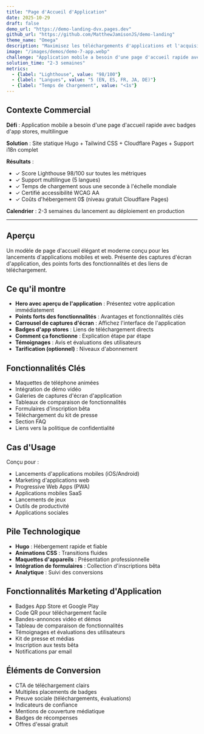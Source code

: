 ```yaml
---
title: "Page d'Accueil d'Application"
date: 2025-10-29
draft: false
demo_url: "https://demo-landing-dvx.pages.dev"
github_url: "https://github.com/MatthewJamisonJS/demo-landing"
theme_name: "Omega"
description: "Maximisez les téléchargements d'applications et l'acquisition d'utilisateurs avec une page d'accueil conçue pour la conversion. Présentations de fonctionnalités attrayantes, optimisation des app stores et appels à l'action clairs guident les visiteurs de l'intérêt à l'installation—soutenant les marchés mondiaux dès le premier jour."
image: "/images/demos/demo-7-app.webp"
challenge: "Application mobile a besoin d'une page d'accueil rapide avec badges d'app stores, multilingue"
solution_time: "2-3 semaines"
metrics:
  - {label: "Lighthouse", value: "98/100"}
  - {label: "Langues", value: "5 (EN, ES, FR, JA, DE)"}
  - {label: "Temps de Chargement", value: "<1s"}
---
```


## Contexte Commercial

**Défi** : Application mobile a besoin d'une page d'accueil rapide avec badges d'app stores, multilingue

**Solution** : Site statique Hugo + Tailwind CSS + Cloudflare Pages + Support i18n complet

**Résultats** :
- ✓ Score Lighthouse 98/100 sur toutes les métriques
- ✓ Support multilingue (5 langues)
- ✓ Temps de chargement sous une seconde à l'échelle mondiale
- ✓ Certifié accessibilité WCAG AA
- ✓ Coûts d'hébergement 0$ (niveau gratuit Cloudflare Pages)

**Calendrier** : 2-3 semaines du lancement au déploiement en production

---

## Aperçu

Un modèle de page d'accueil élégant et moderne conçu pour les lancements d'applications mobiles et web. Présente des captures d'écran d'application, des points forts des fonctionnalités et des liens de téléchargement.

## Ce qu'il montre

- **Hero avec aperçu de l'application** : Présentez votre application immédiatement
- **Points forts des fonctionnalités** : Avantages et fonctionnalités clés
- **Carrousel de captures d'écran** : Affichez l'interface de l'application
- **Badges d'app stores** : Liens de téléchargement directs
- **Comment ça fonctionne** : Explication étape par étape
- **Témoignages** : Avis et évaluations des utilisateurs
- **Tarification (optionnel)** : Niveaux d'abonnement

## Fonctionnalités Clés

- Maquettes de téléphone animées
- Intégration de démo vidéo
- Galeries de captures d'écran d'application
- Tableaux de comparaison de fonctionnalités
- Formulaires d'inscription bêta
- Téléchargement du kit de presse
- Section FAQ
- Liens vers la politique de confidentialité

## Cas d'Usage

Conçu pour :
- Lancements d'applications mobiles (iOS/Android)
- Marketing d'applications web
- Progressive Web Apps (PWA)
- Applications mobiles SaaS
- Lancements de jeux
- Outils de productivité
- Applications sociales

## Pile Technologique

- **Hugo** : Hébergement rapide et fiable
- **Animations CSS** : Transitions fluides
- **Maquettes d'appareils** : Présentation professionnelle
- **Intégration de formulaires** : Collection d'inscriptions bêta
- **Analytique** : Suivi des conversions

## Fonctionnalités Marketing d'Application

- Badges App Store et Google Play
- Code QR pour téléchargement facile
- Bandes-annonces vidéo et démos
- Tableau de comparaison de fonctionnalités
- Témoignages et évaluations des utilisateurs
- Kit de presse et médias
- Inscription aux tests bêta
- Notifications par email

## Éléments de Conversion

- CTA de téléchargement clairs
- Multiples placements de badges
- Preuve sociale (téléchargements, évaluations)
- Indicateurs de confiance
- Mentions de couverture médiatique
- Badges de récompenses
- Offres d'essai gratuit
